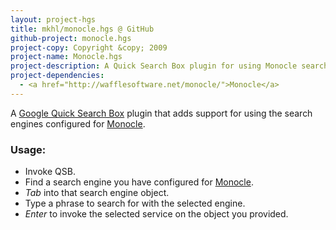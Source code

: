 ```yaml
---
layout: project-hgs
title: mkhl/monocle.hgs @ GitHub
github-project: monocle.hgs
project-copy: Copyright &copy; 2009
project-name: Monocle.hgs
project-description: A Quick Search Box plugin for using Monocle search engines
project-dependencies:
  - <a href="http://wafflesoftware.net/monocle/">Monocle</a>
---
```


A [Google Quick Search Box][qsb] plugin that adds support for using
the search engines configured for [Monocle][].

[qsb]: http://code.google.com/p/qsb-mac/ "Google Quick Search Box"
[monocle]: http://wafflesoftware.net/monocle/
[services-menu]: http://en.wikipedia.org/wiki/Services_menu

### Usage:

* Invoke QSB.
* Find a search engine you have configured for [Monocle][].
* *Tab* into that search engine object.
* Type a phrase to search for with the selected engine.
* *Enter* to invoke the selected service on the object you provided.
